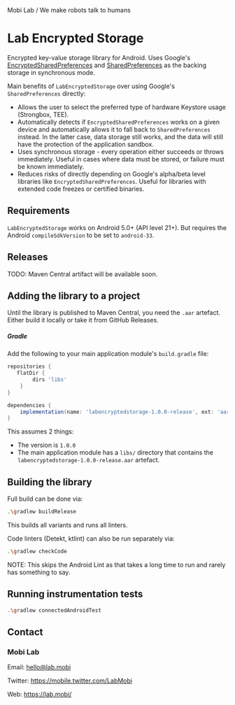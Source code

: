 Mobi Lab / We make robots talk to humans

# Lab Encrypted Storage

Encrypted key-value storage library for Android. Uses Google's [EncryptedSharedPreferences](https://developer.android.com/reference/androidx/security/crypto/EncryptedSharedPreferences) and [SharedPreferences](https://developer.android.com/training/data-storage/shared-preferences) as the backing storage in synchronous mode.

Main benefits of `LabEncryptedStorage` over using Google's `SharedPreferences` directly:

- Allows the user to select the preferred type of hardware Keystore usage (Strongbox, TEE).
- Automatically detects if `EncryptedSharedPreferences` works on a given device and automatically allows it to fall back to `SharedPreferences` instead. In the latter case, data storage still works, and the data will still have the protection of the application sandbox.
- Uses synchronous storage - every operation either succeeds or throws immediately. Useful in cases where data must be stored, or failure must be known immediately. 
- Reduces risks of directly depending on Google's alpha/beta level libraries like `EncryptedSharedPreferences`. Useful for libraries with extended code freezes or certified binaries.

## Requirements

`LabEncryptedStorage` works on Android 5.0+ (API level 21+). But requires the Android `compileSdkVersion` to be set to `android-33`.

## Releases

TODO: Maven Central artifact will be available soon.

## Adding the library to a project

Until the library is published to Maven Central, you need the `.aar` artefact. Either build it locally or take it from GitHub Releases.

##### Gradle

Add the following to your main application module's `build.gradle` file:

```groovy
repositories {
   flatDir {
        dirs 'libs'
    }
}

dependencies {
    implementation(name: 'labencryptedstorage-1.0.0-release', ext: 'aar')
}
```

This assumes 2 things:
* The version is `1.0.0`
* The main application module has a `libs/` directory that contains the `labencryptedstorage-1.0.0-release.aar` artefact.

## Building the library

Full build can be done via:

```bash
.\gradlew buildRelease
```

This builds all variants and runs all linters.

Code linters (Detekt, ktlint) can also be run separately via:

```bash
.\gradlew checkCode
```

NOTE: This skips the Android Lint as that takes a long time to run and rarely has something to say.

## Running instrumentation tests

```bash
.\gradlew connectedAndroidTest
```

## Contact

### Mobi Lab

Email: [hello@lab.mobi](mailto:hello@lab.mobi)

Twitter: https://mobile.twitter.com/LabMobi

Web: https://lab.mobi/
